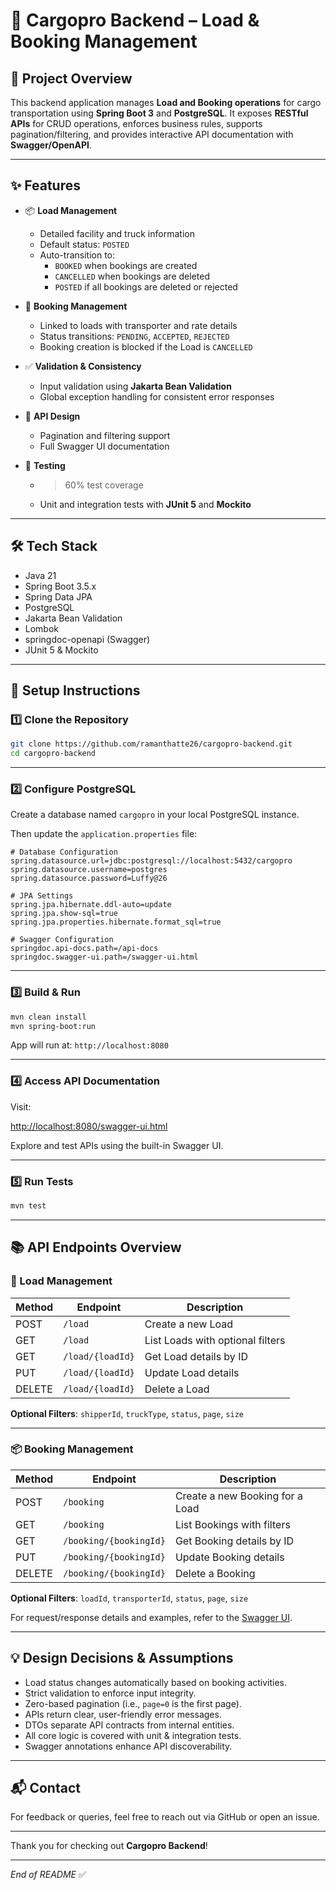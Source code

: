 # 🚛 Cargopro Backend – Load & Booking Management

## 📘 Project Overview

This backend application manages **Load and Booking operations** for cargo transportation using **Spring Boot 3** and **PostgreSQL**. It exposes **RESTful APIs** for CRUD operations, enforces business rules, supports pagination/filtering, and provides interactive API documentation with **Swagger/OpenAPI**.

---

## ✨ Features

- 📦 **Load Management**

  - Detailed facility and truck information
  - Default status: `POSTED`
  - Auto-transition to:
    - `BOOKED` when bookings are created
    - `CANCELLED` when bookings are deleted
    - `POSTED` if all bookings are deleted or rejected

- 📝 **Booking Management**

  - Linked to loads with transporter and rate details
  - Status transitions: `PENDING`, `ACCEPTED`, `REJECTED`
  - Booking creation is blocked if the Load is `CANCELLED`

- ✅ **Validation & Consistency**

  - Input validation using **Jakarta Bean Validation**
  - Global exception handling for consistent error responses

- 📄 **API Design**

  - Pagination and filtering support
  - Full Swagger UI documentation

- 🧪 **Testing**
  - > 60% test coverage
  - Unit and integration tests with **JUnit 5** and **Mockito**

---

## 🛠️ Tech Stack

- Java 21
- Spring Boot 3.5.x
- Spring Data JPA
- PostgreSQL
- Jakarta Bean Validation
- Lombok
- springdoc-openapi (Swagger)
- JUnit 5 & Mockito

---

## 🚀 Setup Instructions

### 1️⃣ Clone the Repository

```bash
git clone https://github.com/ramanthatte26/cargopro-backend.git
cd cargopro-backend
```

---

### 2️⃣ Configure PostgreSQL

Create a database named `cargopro` in your local PostgreSQL instance.

Then update the `application.properties` file:

```properties
# Database Configuration
spring.datasource.url=jdbc:postgresql://localhost:5432/cargopro
spring.datasource.username=postgres
spring.datasource.password=Luffy@26

# JPA Settings
spring.jpa.hibernate.ddl-auto=update
spring.jpa.show-sql=true
spring.jpa.properties.hibernate.format_sql=true

# Swagger Configuration
springdoc.api-docs.path=/api-docs
springdoc.swagger-ui.path=/swagger-ui.html
```

---

### 3️⃣ Build & Run

```bash
mvn clean install
mvn spring-boot:run
```

App will run at: `http://localhost:8080`

---

### 4️⃣ Access API Documentation

Visit:

[http://localhost:8080/swagger-ui.html](http://localhost:8080/swagger-ui.html)

Explore and test APIs using the built-in Swagger UI.

---

### 5️⃣ Run Tests

```bash
mvn test
```

---

## 📚 API Endpoints Overview

### 🚚 Load Management

| Method | Endpoint         | Description                      |
| ------ | ---------------- | -------------------------------- |
| POST   | `/load`          | Create a new Load                |
| GET    | `/load`          | List Loads with optional filters |
| GET    | `/load/{loadId}` | Get Load details by ID           |
| PUT    | `/load/{loadId}` | Update Load details              |
| DELETE | `/load/{loadId}` | Delete a Load                    |

**Optional Filters**: `shipperId`, `truckType`, `status`, `page`, `size`

---

### 📦 Booking Management

| Method | Endpoint               | Description                     |
| ------ | ---------------------- | ------------------------------- |
| POST   | `/booking`             | Create a new Booking for a Load |
| GET    | `/booking`             | List Bookings with filters      |
| GET    | `/booking/{bookingId}` | Get Booking details by ID       |
| PUT    | `/booking/{bookingId}` | Update Booking details          |
| DELETE | `/booking/{bookingId}` | Delete a Booking                |

**Optional Filters**: `loadId`, `transporterId`, `status`, `page`, `size`

For request/response details and examples, refer to the [Swagger UI](http://localhost:8080/swagger-ui.html).

---

## 💡 Design Decisions & Assumptions

- Load status changes automatically based on booking activities.
- Strict validation to enforce input integrity.
- Zero-based pagination (i.e., `page=0` is the first page).
- APIs return clear, user-friendly error messages.
- DTOs separate API contracts from internal entities.
- All core logic is covered with unit & integration tests.
- Swagger annotations enhance API discoverability.

---

## 📬 Contact

For feedback or queries, feel free to reach out via GitHub or open an issue.

---

Thank you for checking out **Cargopro Backend**!

---

_End of README_ ✅
